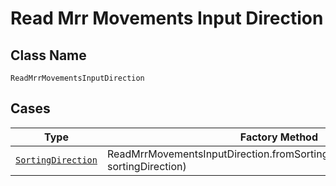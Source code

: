 
# Read Mrr Movements Input Direction

## Class Name

`ReadMrrMovementsInputDirection`

## Cases

| Type | Factory Method |
|  --- | --- |
| [`SortingDirection`](../../../doc/models/sorting-direction.md) | ReadMrrMovementsInputDirection.fromSortingDirection(SortingDirection sortingDirection) |

